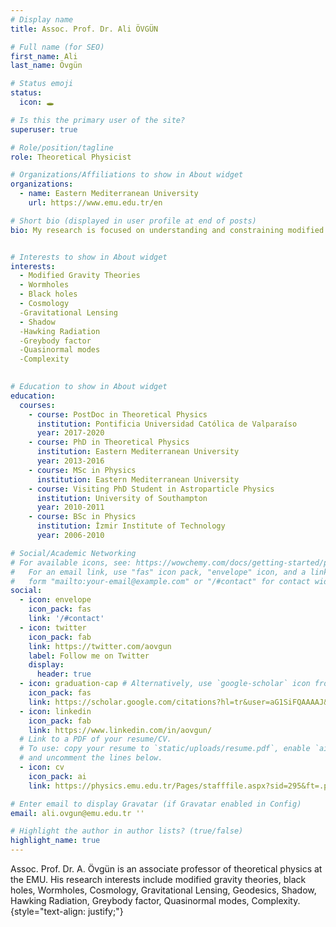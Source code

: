 ```yaml
---
# Display name
title: Assoc. Prof. Dr. Ali ÖVGÜN

# Full name (for SEO)
first_name: Ali
last_name: Övgün

# Status emoji
status:
  icon: 🕳

# Is this the primary user of the site?
superuser: true

# Role/position/tagline
role: Theoretical Physicist

# Organizations/Affiliations to show in About widget
organizations:
  - name: Eastern Mediterranean University
    url: https://www.emu.edu.tr/en

# Short bio (displayed in user profile at end of posts)
bio: My research is focused on understanding and constraining modified gravity theories using various properties of black holes and cosmological evolution. I have contributed to various analysis methods, which are now amongst the most widely used ones for calculating the Hawking radiation, gravitational lensing, and shadow cast of black holes. I have been studying various aspects of general relativity in relation to black hole properties, wormholes, compact stars, Hawking radiation, and cosmological inflation. I am among World’s Top 2% Scientists in the Stanford University 2020 & 2021 Releases Lists.


# Interests to show in About widget
interests:
  - Modified Gravity Theories
  - Wormholes
  - Black holes
  - Cosmology
  -Gravitational Lensing
  - Shadow
  -Hawking Radiation
  -Greybody factor
  -Quasinormal modes
  -Complexity
  

# Education to show in About widget
education:
  courses:
    - course: PostDoc in Theoretical Physics
      institution: Pontificia Universidad Católica de Valparaíso
      year: 2017-2020
    - course: PhD in Theoretical Physics
      institution: Eastern Mediterranean University
      year: 2013-2016
    - course: MSc in Physics
      institution: Eastern Mediterranean University
    - course: Visiting PhD Student in Astroparticle Physics
      institution: University of Southampton
      year: 2010-2011
    - course: BSc in Physics
      institution: İzmir Institute of Technology
      year: 2006-2010

# Social/Academic Networking
# For available icons, see: https://wowchemy.com/docs/getting-started/page-builder/#icons
#   For an email link, use "fas" icon pack, "envelope" icon, and a link in the
#   form "mailto:your-email@example.com" or "/#contact" for contact widget.
social:
  - icon: envelope
    icon_pack: fas
    link: '/#contact'
  - icon: twitter
    icon_pack: fab
    link: https://twitter.com/aovgun
    label: Follow me on Twitter
    display:
      header: true
  - icon: graduation-cap # Alternatively, use `google-scholar` icon from `ai` icon pack
    icon_pack: fas
    link: https://scholar.google.com/citations?hl=tr&user=aG1SiFQAAAAJ&view_op=list_works&sortby=pubdate
  - icon: linkedin
    icon_pack: fab
    link: https://www.linkedin.com/in/aovgun/
  # Link to a PDF of your resume/CV.
  # To use: copy your resume to `static/uploads/resume.pdf`, enable `ai` icons in `params.yaml`,
  # and uncomment the lines below.
  - icon: cv
    icon_pack: ai
    link: https://physics.emu.edu.tr/Pages/stafffile.aspx?sid=295&ft=.pdf&n=ali-ovgun

# Enter email to display Gravatar (if Gravatar enabled in Config)
email: ali.ovgun@emu.edu.tr ''

# Highlight the author in author lists? (true/false)
highlight_name: true
---
```


Assoc. Prof. Dr. A. Övgün is an associate professor of theoretical physics at the EMU. His research interests include modified gravity theories, black holes, Wormholes, Cosmology, Gravitational Lensing, Geodesics, Shadow, Hawking Radiation, Greybody factor, Quasinormal modes, Complexity.
{style="text-align: justify;"}
